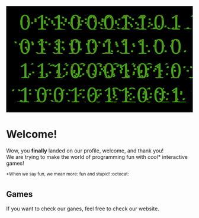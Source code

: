 <center><img src="org-big.png" alt="Organisation Picture"></center>

# Welcome!
Wow, you **finally** landed on our profile, welcome, and thank you!\
We are trying to make the world of programming fun with *cool** interactive games!

<sup>*When we say fun, we mean more: fun and stupid! :octocat:</sup>

## Games
If you want to check our ganes, feel free to check our website.
